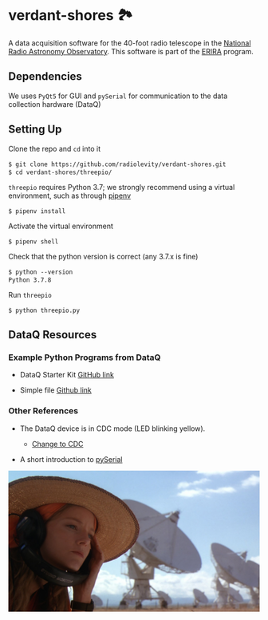 # verdant-shores 🏞️

A data acquisition software for the 40-foot radio telescope in the [National Radio Astronomy Observatory](https://public.nrao.edu/). This software is part of the [ERIRA](https://www.danreichart.com/erira) program. 

## Dependencies

We uses `PyQt5` for GUI and `pySerial` for communication to the data collection hardware (DataQ)

## Setting Up

Clone the repo and `cd` into it
```
$ git clone https://github.com/radiolevity/verdant-shores.git
$ cd verdant-shores/threepio/
```

`threepio` requires Python 3.7; we strongly recommend using a virtual environment, such as through [pipenv](https://pipenv-fork.readthedocs.io/en/latest/#install-pipenv-today)
```
$ pipenv install
```

Activate the virtual environment
```
$ pipenv shell
```

Check that the python version is correct (any 3.7.x is fine)
```
$ python --version
Python 3.7.8
```

Run `threepio`
```
$ python threepio.py
```

## DataQ Resources
### Example Python Programs from DataQ

* DataQ Starter Kit [GitHub link](https://github.com/dataq-instruments/Python/blob/master/binary_comm/other_models/DataqStarterKit.py)

* Simple file [Github link](https://github.com/dataq-instruments/Simple-Python-Codes/blob/master/simpletest.py)

### Other References

* The DataQ device is in CDC mode (LED blinking yellow).
	* [Change to CDC](https://www.dataq.com/blog/data-acquisition/usb-daq-products-support-libusb-cdc/)

* A short introduction to [pySerial](https://pythonhosted.org/pyserial/shortintro.html)

![Contact](misc/contact.jpg)
